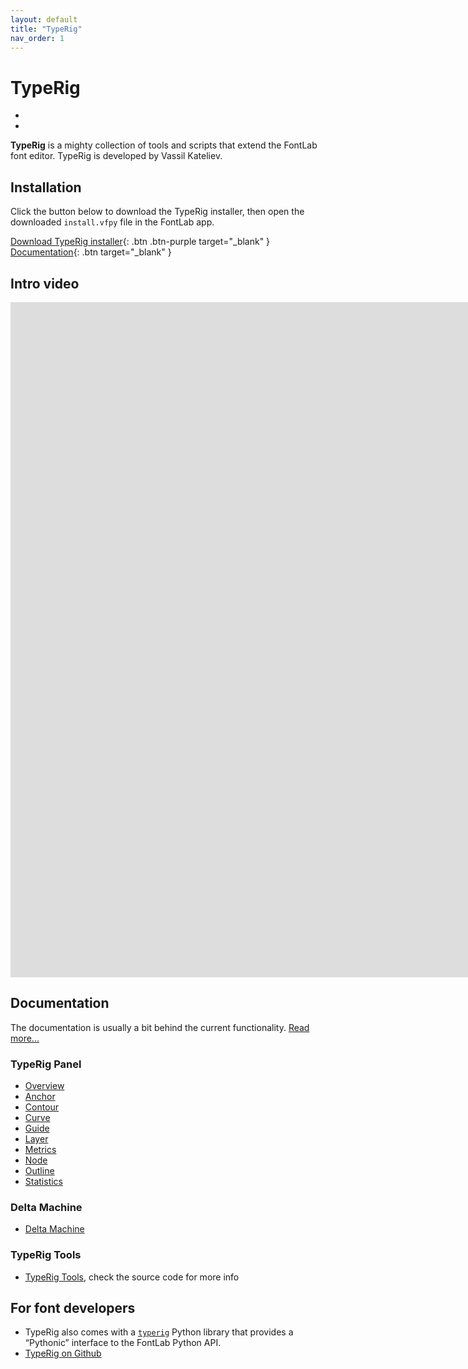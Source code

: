 ```yaml
---
layout: default
title: "TypeRig"
nav_order: 1
---
```


# TypeRig

<div class="uk-position-relative uk-visible-toggle uk-dark" tabindex="-1" uk-slider>
<ul class="uk-slider-items uk-child-width-1-1@">
<li>
<a href="/images/typerig/typerig-panel.png" data-fancybox="images" data-caption="TR Panel">
<img src="/images/typerig/typerig-panel.png" width="" height="" alt="">
</a>
</li>
<li>
<a href="/images/typerig/typerig-match-contours.png" data-fancybox="images" data-caption="TR Match Contours tool">
<img src="/images/typerig/typerig-match-contours.png" width="" height="" alt="">
</a>
</li>
</ul>
<a class="uk-position-center-left uk-position-small uk-hidden-hover" href="#" uk-slidenav-previous uk-slider-item="previous"></a>
<a class="uk-position-center-right uk-position-small uk-hidden-hover" href="#" uk-slidenav-next uk-slider-item="next"></a>
</div>

**TypeRig** is a mighty collection of tools and scripts that extend the FontLab font editor. TypeRig is developed by Vassil Kateliev.

## Installation

Click the button below to download the TypeRig installer, then open the downloaded `install.vfpy` file in the FontLab app.

[Download TypeRig installer](https://cdn.jsdelivr.net/gh/kateliev/TypeRig/install.vfpy){: .btn .btn-purple target="_blank" } [Documentation](https://kateliev.github.io/TypeRig/){: .btn target="_blank" }

## Intro video

<div class="video-container"><iframe src="https://www.youtube.com/embed/oM_89KA3Fnc" frameborder="0" allow="accelerometer; encrypted-media; gyroscope; picture-in-picture" width="1920" height="1080" allowfullscreen uk-responsive uk-video="automute: true"></iframe></div>

## Documentation

The documentation is usually a bit behind the current functionality. [Read more...](https://kateliev.github.io/TypeRig/)

### TypeRig Panel

- [Overview](https://kateliev.github.io/TypeRig/Docs/GUI/TR-Panel-Basics)
- [Anchor](https://kateliev.github.io/TypeRig/Docs/GUI/TR-Anchor-Panel)
- [Contour](https://kateliev.github.io/TypeRig/Docs/GUI/TR-Contour-Panel)
- [Curve](https://kateliev.github.io/TypeRig/Docs/GUI/TR-Curve-Panel)
- [Guide](https://kateliev.github.io/TypeRig/Docs/GUI/TR-Guide-Panel)
- [Layer](https://kateliev.github.io/TypeRig/Docs/GUI/TR-Layer-Panel)
- [Metrics](https://kateliev.github.io/TypeRig/Docs/GUI/TR-Metrics-Panel)
- [Node](https://kateliev.github.io/TypeRig/Docs/GUI/TR-Node-Panel)
- [Outline](https://kateliev.github.io/TypeRig/Docs/GUI/TR-Outline-Panel)
- [Statistics](https://kateliev.github.io/TypeRig/Docs/GUI/TR-Stats-Panel)

### Delta Machine

- [Delta Machine](https://kateliev.github.io/TypeRig/Docs/DeltaMachine/DeltaMachine)

### TypeRig Tools

- [TypeRig Tools](https://github.com/kateliev/TypeRig/tree/master/Scripts/TypeRig%20Tools), check the source code for more info

## For font developers

- TypeRig also comes with a [`typerig`](https://fontlabcom.github.io/fontlab-python-docs/) Python library that provides a “Pythonic” interface to the FontLab Python API.
- [TypeRig on Github](https://github.com/kateliev/TypeRig)
